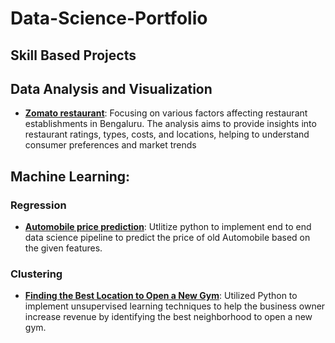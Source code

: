 # Data-Science-Portfolio



## Skill Based Projects 


## Data Analysis and Visualization
* __[Zomato restaurant](https://github.com/chandravamshi-ai/Data-Science-Portfolio/tree/main/Data%20Visualization/Zomato%20-%20EDA)__: Focusing on various factors affecting restaurant establishments in Bengaluru. The analysis aims to provide insights into restaurant ratings, types, costs, and locations, helping to understand consumer preferences and market trends


## Machine Learning:
### Regression
* __[Automobile price prediction](https://github.com/youssefHosni/Data-Science-Portofolio/tree/main/Machine%20Learning/Regression/Automobile%20price%20prediction)__: Utlitize python to implement end to end data science pipeline to predict the price of old Automobile based on the given features.

### Clustering

* __[Finding the Best Location to Open a New Gym](https://github.com/chandravamshi-ai/Data-Science-Portfolio/tree/main/Machine%20Learning/Clustering/Identifying%20the%20Optimal%20Neighborhood%20in%20Toronto%20for%20a%20New%20Gym)__: Utilized Python to implement unsupervised learning techniques to help the business owner increase revenue by identifying the best neighborhood to open a new gym.



